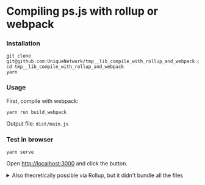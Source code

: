 # Compiling ps.js with rollup or webpack

### Installation
```shell
git clone git@github.com:UniqueNetwork/tmp__lib_compile_with_rollup_and_webpack.git
cd tmp__lib_compile_with_rollup_and_webpack
yarn
```

### Usage

First, compile with webpack:

```shell
yarn run build_webpack
```

Output file: `dist/main.js`

### Test in browser
```shell
yarn serve
```

Open [http://localhost:3000](http://localhost:3000) and click the button.

<details>
<summary>Also theoretically possible via Rollup, but it didn't bundle all the files</summary>

```shell
yarn run build_rollup
```
Output file: `dist/main.js`

</details>